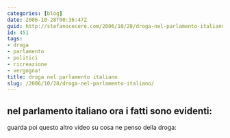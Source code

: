 ```yaml
---
categories: [blog]
date: 2006-10-28T00:36:47Z
guid: http://stefanocecere.com/2006/10/28/droga-nel-parlamento-italiano/
id: 451
tags:
- droga
- parlamento
- politici
- ricreazione
- vergogna!
title: droga nel parlamento italiano
slug: /2006/10/28/droga-nel-parlamento-italiano/
---
```


## nel parlamento italiano ora i fatti sono evidenti:

<div>
</div>

guarda poi questo altro video su cosa ne penso della droga:

<div>
</div>
